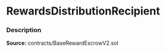 # RewardsDistributionRecipient

### Description <a id="description"></a>

**Source:** contracts/BaseRewardEscrowV2.sol

